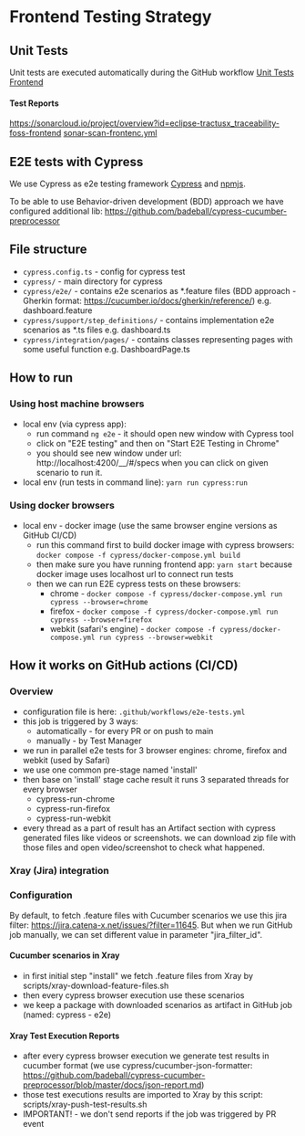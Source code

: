 # Frontend Testing Strategy

## Unit Tests
Unit tests are executed automatically during the GitHub workflow
[Unit Tests Frontend](.github/workflows/unit-test_frontend.yml)

#### Test Reports
https://sonarcloud.io/project/overview?id=eclipse-tractusx_traceability-foss-frontend
[sonar-scan-frontenc.yml](./workflows/sonar-scan-frontenc.yml)

## E2E tests with Cypress

We use Cypress as e2e testing framework [Cypress](https://www.cypress.io/) and  [npmjs](https://www.npmjs.com/package/@cypress/schematic).

To be able to use Behavior-driven development (BDD) approach we have configured additional lib: https://github.com/badeball/cypress-cucumber-preprocessor

## File structure

- `cypress.config.ts` - config for cypress test
- `cypress/` - main directory for cypress
- `cypress/e2e/` - contains e2e scenarios as \*.feature files (BDD approach - Gherkin format: https://cucumber.io/docs/gherkin/reference/) e.g. dashboard.feature
- `cypress/support/step_definitions/` - contains implementation e2e scenarios as \*.ts files e.g. dashboard.ts
- `cypress/integration/pages/` - contains classes representing pages with some useful function e.g. DashboardPage.ts

## How to run

### Using host machine browsers

- local env (via cypress app):
  - run command `ng e2e` - it should open new window with Cypress tool
  - click on "E2E testing" and then on "Start E2E Testing in Chrome"
  - you should see new window under url: http://localhost:4200/\_\_/#/specs when you can click on given scenario to run it.
- local env (run tests in command line): `yarn run cypress:run`

### Using docker browsers

- local env - docker image (use the same browser engine versions as GitHub CI/CD)
  - run this command first to build docker image with cypress browsers: `docker compose -f cypress/docker-compose.yml build `
  - then make sure you have running frontend app: `yarn start` because docker image uses localhost url to connect run tests
  - then we can run E2E cypress tests on these browsers:
    - chrome - `docker compose -f cypress/docker-compose.yml run cypress --browser=chrome`
    - firefox - `docker compose -f cypress/docker-compose.yml run cypress --browser=firefox`
    - webkit (safari's engine) - `docker compose -f cypress/docker-compose.yml run cypress --browser=webkit`

## How it works on GitHub actions (CI/CD)

### Overview

- configuration file is here: `.github/workflows/e2e-tests.yml`
- this job is triggered by 3 ways:
  - automatically - for every PR or on push to main
  - manually - by Test Manager
- we run in parallel e2e tests for 3 browser engines: chrome, firefox and webkit (used by Safari)
- we use one common pre-stage named 'install'
- then base on 'install' stage cache result it runs 3 separated threads for every browser
  - cypress-run-chrome
  - cypress-run-firefox
  - cypress-run-webkit
- every thread as a part of result has an Artifact section with cypress generated files like videos or screenshots. we can download zip file with those files and open video/screenshot to check what happened.

### Xray (Jira) integration

### Configuration

By default, to fetch .feature files with Cucumber scenarios we use this jira filter: https://jira.catena-x.net/issues/?filter=11645.
But when we run GitHub job manually, we can set different value in parameter "jira_filter_id".

#### Cucumber scenarios in Xray

- in first initial step "install" we fetch .feature files from Xray by scripts/xray-download-feature-files.sh
- then every cypress browser execution use these scenarios
- we keep a package with downloaded scenarios as artifact in GitHub job (named: cypress - e2e)

#### Xray Test Execution Reports

- after every cypress browser execution we generate test results in cucumber format (we use cypress/cucumber-json-formatter: https://github.com/badeball/cypress-cucumber-preprocessor/blob/master/docs/json-report.md)
- those test executions results are imported to Xray by this script: scripts/xray-push-test-results.sh
- IMPORTANT! - we don't send reports if the job was triggered by PR event
